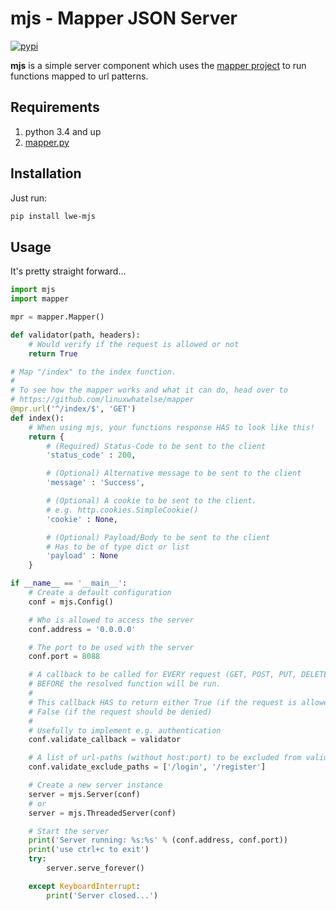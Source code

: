 mjs - Mapper JSON Server
========================
[![pypi](https://img.shields.io/pypi/v/lwe-mjs.svg)](https://pypi.python.org/pypi/lwe-mjs)

**mjs** is a simple server component which uses the [mapper project](https://github.com/linuxwhatelse/mapper) to run functions mapped to url patterns.

## Requirements
1. python 3.4 and up
2. [mapper.py](https://github.com/linuxwhatelse/mapper)

## Installation
Just run:
```bash
pip install lwe-mjs
```

## Usage
It's pretty straight forward...
```python
import mjs
import mapper

mpr = mapper.Mapper()

def validator(path, headers):
    # Would verify if the request is allowed or not
    return True

# Map "/index" to the index function.
#
# To see how the mapper works and what it can do, head over to
# https://github.com/linuxwhatelse/mapper
@mpr.url('^/index/$', 'GET')
def index():
    # When using mjs, your functions response HAS to look like this!
    return {
        # (Required) Status-Code to be sent to the client
        'status_code' : 200,

        # (Optional) Alternative message to be sent to the client
        'message' : 'Success',

        # (Optional) A cookie to be sent to the client.
        # e.g. http.cookies.SimpleCookie()
        'cookie' : None,

        # (Optional) Payload/Body to be sent to the client
        # Has to be of type dict or list
        'payload' : None
    }

if __name__ == '__main__':
    # Create a default configuration
    conf = mjs.Config()

    # Who is allowed to access the server
    conf.address = '0.0.0.0'

    # The port to be used with the server
    conf.port = 8088

    # A callback to be called for EVERY request (GET, POST, PUT, DELETE)
    # BEFORE the resolved function will be run.
    #
    # This callback HAS to return either True (if the request is allowed), or
    # False (if the request should be denied)
    #
    # Usefully to implement e.g. authentication
    conf.validate_callback = validator

    # A list of url-paths (without host:port) to be excluded from validation.
    conf.validate_exclude_paths = ['/login', '/register']

    # Create a new server instance
    server = mjs.Server(conf)
    # or
    server = mjs.ThreadedServer(conf)

    # Start the server
    print('Server running: %s:%s' % (conf.address, conf.port))
    print('use ctrl+c to exit')
    try:
        server.serve_forever()

    except KeyboardInterrupt:
        print('Server closed...')
```
